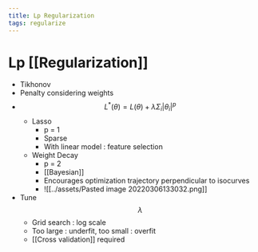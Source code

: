 ```yaml
---
title: Lp Regularization
tags: regularize
---
```


# Lp [[Regularization]]
- Tikhonov
- Penalty considering weights
- $$L^\ast(\theta) = L(\theta) + \lambda \Sigma_i |\theta_i|^p$$
	- Lasso
		- p = 1
		- Sparse
		- With linear model : feature selection
	- Weight Decay
		- p = 2
		- [[Bayesian]]
		- Encourages optimization trajectory perpendicular to isocurves
		- ![[../assets/Pasted image 20220306133032.png]]
- Tune $$\lambda$$
	- Grid search : log scale
	- Too large : underfit, too small : overfit
	- [[Cross validation]] required












































